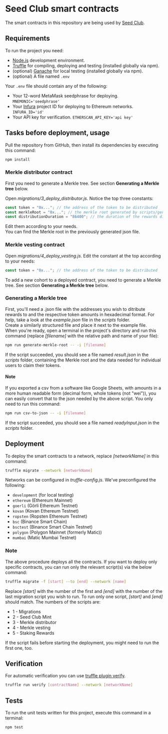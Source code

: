 # Seed Club smart contracts

The smart contracts in this repository are being used by [Seed Club](https://seedclub.xyz).

## Requirements

To run the project you need:

- [Node.js](https://nodejs.org) development environment.
- [Truffle](https://www.trufflesuite.com/truffle) for compiling, deploying and testing (installed globally via npm).
- (optional) [Ganache](https://www.trufflesuite.com/ganache) for local testing (installed globally via npm).
- (optional) A file named `.env`

Your `.env` file should contain any of the following:

- Your 12-word MetaMask seedphrase for deploying.
  `MNEMONIC='seedphrase'`
- Your [Infura](https://infura.io) project ID for deploying to Ethereum networks.
  `INFURA_ID='id'`
- Your API key for verification.
  `ETHERSCAN_API_KEY='api key'`

## Tasks before deployment, usage

Pull the repository from GitHub, then install its dependencies by executing this command:

```bash
npm install
```

### Merkle distributor contract

First you need to generate a Merkle tree. See section **Generating a Merkle tree** below.

Open _migrations/3_deploy_distributor.js_. Notice the top three constants:

```javascript
const token = "0x..."; // the address of the token to be distributed
const merkleRoot = "0x..."; // the merkle root generated by scripts/generate-merkle-root.ts
const distributionDuration = "86400"; // the duration of the rewards distribution in seconds
```

Edit them according to your needs.  
You can find the Merkle root in the previously generated json file.

### Merkle vesting contract

Open _migrations/4_deploy_vesting.js_. Edit the constant at the top according to your needs:

```javascript
const token = "0x..."; // the address of the token to be distributed
```

To add a new cohort to a deployed contract, you need to generate a Merkle tree. See section **Generating a Merkle tree** below.

### Generating a Merkle tree

First, you'll need a .json file with the addresses you wish to ditribute rewards to and the respective token amounts in hexadecimal format. For help, take a look at the _example.json_ file in the _scripts_ folder.  
Create a similarly structured file and place it next to the example file.  
When you're ready, open a terminal in the project's directory and run this command (replace _[filename]_ with the relative path and name of your file):

```bash
npm run generate-merkle-root -- -i [filename]
```

If the script succeeded, you should see a file named _result.json_ in the _scripts_ folder, containing the Merkle root and the data needed for individual users to claim their tokens.

#### Note

If you exported a csv from a software like Google Sheets, with amounts in a more human readable form (decimal form, whole tokens (not "wei")), you can easily convert that to the json needed by the above script. You only need to run this command:

```bash
npm run csv-to-json -- -i [filename]
```

If the script succeeded, you should see a file named _readyInput.json_ in the _scripts_ folder.

## Deployment

To deploy the smart contracts to a network, replace _[networkName]_ in this command:

```bash
truffle migrate --network [networkName]
```

Networks can be configured in _truffle-config.js_. We've preconfigured the following:

- `development` (for local testing)
- `ethereum` (Ethereum Mainnet)
- `goerli` (Görli Ethereum Testnet)
- `kovan` (Kovan Ethereum Testnet)
- `ropsten` (Ropsten Ethereum Testnet)
- `bsc` (Binance Smart Chain)
- `bsctest` (Binance Smart Chain Testnet)
- `polygon` (Polygon Mainnet (formerly Matic))
- `mumbai` (Matic Mumbai Testnet)

### Note

The above procedure deploys all the contracts. If you want to deploy only specific contracts, you can run only the relevant script(s) via the below command:

```bash
truffle migrate -f [start] --to [end] --network [name]
```

Replace _[start]_ with the number of the first and _[end]_ with the number of the last migration script you wish to run. To run only one script, _[start]_ and _[end]_ should match. The numbers of the scripts are:

- 1 - Migrations
- 2 - Seed Club Mint
- 3 - Merkle distributor
- 4 - Merkle vesting
- 5 - Staking Rewards

If the script fails before starting the deployment, you might need to run the first one, too.

## Verification

For automatic verification you can use [truffle plugin verify](https://github.com/rkalis/truffle-plugin-verify).

```bash
truffle run verify [contractName] --network [networkName]
```

## Tests

To run the unit tests written for this project, execute this command in a terminal:

```bash
npm test
```
